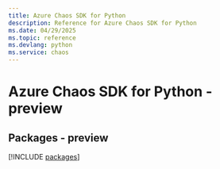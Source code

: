 ```yaml
---
title: Azure Chaos SDK for Python
description: Reference for Azure Chaos SDK for Python
ms.date: 04/29/2025
ms.topic: reference
ms.devlang: python
ms.service: chaos
---
```

# Azure Chaos SDK for Python - preview
## Packages - preview
[!INCLUDE [packages](chaos-index.md)]